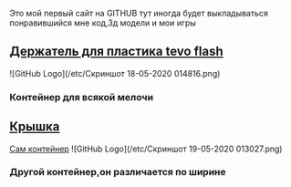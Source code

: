 Это мой первый сайт на GITHUB
тут иногда будет выкладываться понравившийся мне код,3д модели и мои игры
## [Держатель для пластика tevo flash]( https://www.thingiverse.com/thing:3415838)
![GitHub Logo](/etc/Скриншот 18-05-2020 014816.png)
### Контейнер для всякой мелочи 
## [Крышка]( https://github.com/mok-hue/etc/blob/master/3d%20models/Tall_Container_Bottom.stl ) 
[Сам контейнер]( https://github.com/mok-hue/etc/blob/master/3d%20models/Tall_Container_Top.stl ) ![GitHub Logo](/etc/Скриншот 19-05-2020 013027.png)
### Другой контейнер,он различается по ширине
